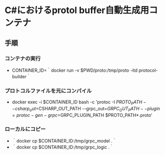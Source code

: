 # C#におけるprotol buffer自動生成用コンテナ
## 手順
### コンテナの実行
- CONTAINER_ID=｀docker run -v $PWD/proto:/tmp/proto -itd protocol-builder｀
### プロトコルファイルを元にコンパイル
- docker exec -i $CONTAINER_ID bash -c 'protoc -I $PROTO_PATH --csharp_out=$CSHARP_OUT_PATH --grpc_out=$GRPC_OUT_PATH --plugin=protoc-gen-grpc=$GRPC_PLUGIN_PATH $PROTO_PATH*.proto'
### ローカルにコピー
- ｀docker cp $CONTAINER_ID:/tmp/grpc_model .｀
- ｀docker cp $CONTAINER_ID:/tmp/grpc_logic .｀